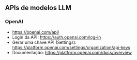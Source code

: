 ## APIs de modelos LLM

### OpenAI
- https://openai.com/api/
- Login da API: https://auth.openai.com/log-in
- Gerar uma chave API (Settings): https://platform.openai.com/settings/organization/api-keys
- Documentação: https://platform.openai.com/docs/overview

